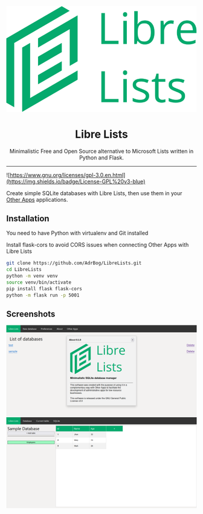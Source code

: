 <div align="center">
  <img src="./static/logo.svg">
  <h1>Libre Lists</h1>
  <p>Minimalistic Free and Open Source alternative to Microsoft Lists written in Python and Flask.</p>
</div>
<hr>

![https://www.gnu.org/licenses/gpl-3.0.en.html](https://img.shields.io/badge/License-GPL%20v3-blue)

Create simple SQLite databases with Libre Lists, then use them in your [Other Apps](https://github.com/AdrBog/OtherApps) applications.

## Installation
You need to have Python with virtualenv and Git installed

Install flask-cors to avoid CORS issues when connecting Other Apps with Libre Lists

```bash
git clone https://github.com/AdrBog/LibreLists.git
cd LibreLists
python -m venv venv
source venv/bin/activate
pip install flask flask-cors
python -m flask run -p 5001
```

## Screenshots
![Screenshot1](res/1.png)
![Screenshot1](res/2.png)
